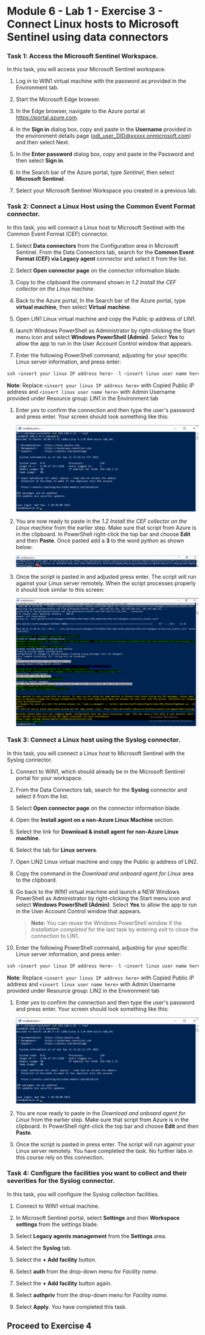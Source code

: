 # Module 6 - Lab 1 - Exercise 3 - Connect Linux hosts to Microsoft Sentinel using data connectors

### Task 1: Access the Microsoft Sentinel Workspace.

In this task, you will access your Microsoft Sentinel workspace.

1. Log in to WIN1 virtual machine with the password as provided in the Environment tab.  

1. Start the Microsoft Edge browser.

1. In the Edge browser, navigate to the Azure portal at https://portal.azure.com.

1. In the **Sign in** dialog box, copy and paste in the **Username** provided in the environment details page (odl_user_DID@xxxxx.onmicrosoft.com) and then select Next.

1. In the **Enter password** dialog box, copy and paste in the Password and then select **Sign in**.

1. In the Search bar of the Azure portal, type *Sentinel*, then select **Microsoft Sentinel**.

1. Select your Microsoft Sentinel Workspace you created in a previous lab.


### Task 2: Connect a Linux Host using the Common Event Format connector.

In this task, you will connect a Linux host to Microsoft Sentinel with the Common Event Format (CEF) connector.

1. Select **Data connectors** from the Configuration area in Microsoft Sentinel.  From the Data Connectors tab, search for the **Common Event Format (CEF) via Legacy agent** connector and select it from the list.

1. Select **Open connector page** on the connector information blade.

1. Copy to the clipboard the command shown in *1.2 Install the CEF collector on the Linux machine*.

1. Back to the Azure portal, In the Search bar of the Azure portal, type **virtual machine**, then select **Virtual machine**.

1. Open LIN1 Linux virtual machine and copy the Public ip address of LIN1.

1. launch Windows PowerShell as Administrator by right-clicking the Start menu icon and select **Windows PowerShell (Admin)**. Select **Yes** to allow the app to run in the User Account Control window that appears.

1. Enter the following PowerShell command, adjusting for your specific Linux server information, and press enter:

```PowerShell
ssh <insert your linux IP address here> -l <insert linux user name here>
```
   **Note**: Replace `<insert your linux IP address here>` with Copied Public iP address and `<insert linux user name here>` with Admin Username provided under Resource group: LIN1 in the Environment tab

1. Enter *yes* to confirm the connection and then type the user's password and press enter. Your screen should look something like this:

   ![linux login](../Media/PSconnectLinux.png)

1. You are now ready to paste in the *1.2 Install the CEF collector on the Linux machine* from the earlier step. Make sure that script from Azure is in the clipboard. In PowerShell right-click the top bar and choose **Edit** and then **Paste**. Once pasted add a **3** to the word *python* as shown below:

   ![ConnectorScript](../Media/ConnectorScript.png)


1. Once the script is pasted in and adjusted press enter. The script will run against your Linux server remotely. When the script processes properly it should look similar to this screen:

   ![ConnectorScript](../Media/LinuxConnected.png)


### Task 3: Connect a Linux host using the Syslog connector.

In this task, you will connect a Linux host to Microsoft Sentinel with the Syslog connector.

1. Connect to WIN1, which should already be in the Microsoft Sentinel portal for your workspace.  

1. From the Data Connectors tab, search for the **Syslog** connector and select it from the list.

1. Select **Open connector page** on the connector information blade.

1. Open the **Install agent on a non-Azure Linux Machine** section.

1. Select the link for **Download & install agent for non-Azure Linux machine**. 

1. Select the tab for **Linux servers**.
   
1. Open LIN2 Linux virtual machine and copy the Public ip address of LIN2.

1. Copy the command in the *Download and onboard agent for Linux* area to the clipboard.

1. Go back to the WIN1 virtual machine and launch a NEW Windows PowerShell as Administrator by right-clicking the Start menu icon and select **Windows PowerShell (Admin)**. Select **Yes** to allow the app to run in the User Account Control window that appears.

   >**Note:** You can reuse the Windows PowerShell window if the *Installation completed* for the last task by entering *exit* to close the connection to LIN1.

1. Enter the following PowerShell command, adjusting for your specific Linux server information, and press enter:

```PowerShell
ssh <insert your linux IP address here> -l <insert linux user name here>
```

   **Note**: Replace `<insert your linux IP address here>` with Copied Public iP address and `<insert linux user name here>` with Admin Username provided under Resource group: LIN2 in the Environment tab
   
1. Enter *yes* to confirm the connection and then type the user's password and press enter. Your screen should look something like this:

   ![linux login](../Media/PSconnectLinux.png)

1. You are now ready to paste in the *Download and onboard agent for Linux* from the earlier step. Make sure that script from Azure is in the clipboard. In PowerShell right-click the top bar and choose **Edit** and then **Paste**.

1. Once the script is pasted in press enter. The script will run against your Linux server remotely. You have completed the task. No further labs in this course rely on this connection.


### Task 4: Configure the facilities you want to collect and their severities for the Syslog connector.

In this task, you will configure the Syslog collection facilities.

1. Connect to WIN1 virtual machine.

1. In Microsoft Sentinel portal, select **Settings** and then **Workspace settings** from the settings blade.

1. Select **Legacy agents management** from the **Settings** area.

1. Select the **Syslog** tab.

1. Select the **+ Add facility** button.

1. Select **auth** from the drop-down menu for *Facility name*.

1. Select the **+ Add facility** button again.

1. Select **authpriv** from the drop-down menu for *Facility name*.

1. Select **Apply**.  You have completed this task.

## Proceed to Exercise 4
